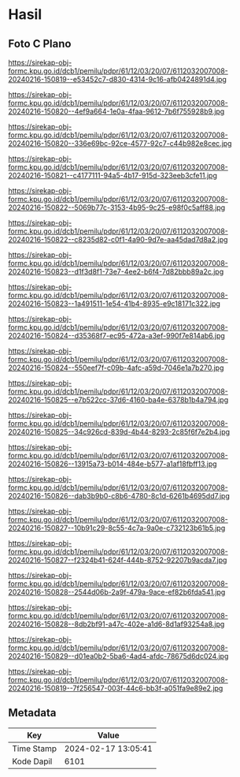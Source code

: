 # Hasil

## Foto C Plano

https://sirekap-obj-formc.kpu.go.id/dcb1/pemilu/pdpr/61/12/03/20/07/6112032007008-20240216-150819--e53452c7-d830-4314-9c16-afb0424891d4.jpg

https://sirekap-obj-formc.kpu.go.id/dcb1/pemilu/pdpr/61/12/03/20/07/6112032007008-20240216-150820--4ef9a664-1e0a-4faa-9612-7b6f755928b9.jpg

https://sirekap-obj-formc.kpu.go.id/dcb1/pemilu/pdpr/61/12/03/20/07/6112032007008-20240216-150820--336e69bc-92ce-4577-92c7-c44b982e8cec.jpg

https://sirekap-obj-formc.kpu.go.id/dcb1/pemilu/pdpr/61/12/03/20/07/6112032007008-20240216-150821--c4177111-94a5-4b17-915d-323eeb3cfe11.jpg

https://sirekap-obj-formc.kpu.go.id/dcb1/pemilu/pdpr/61/12/03/20/07/6112032007008-20240216-150822--5069b77c-3153-4b95-9c25-e98f0c5aff88.jpg

https://sirekap-obj-formc.kpu.go.id/dcb1/pemilu/pdpr/61/12/03/20/07/6112032007008-20240216-150822--c8235d82-c0f1-4a90-9d7e-aa45dad7d8a2.jpg

https://sirekap-obj-formc.kpu.go.id/dcb1/pemilu/pdpr/61/12/03/20/07/6112032007008-20240216-150823--d1f3d8f1-73e7-4ee2-b6f4-7d82bbb89a2c.jpg

https://sirekap-obj-formc.kpu.go.id/dcb1/pemilu/pdpr/61/12/03/20/07/6112032007008-20240216-150823--1a491511-1e54-41b4-8935-e9c18171c322.jpg

https://sirekap-obj-formc.kpu.go.id/dcb1/pemilu/pdpr/61/12/03/20/07/6112032007008-20240216-150824--d35368f7-ec95-472a-a3ef-990f7e814ab6.jpg

https://sirekap-obj-formc.kpu.go.id/dcb1/pemilu/pdpr/61/12/03/20/07/6112032007008-20240216-150824--550eef7f-c09b-4afc-a59d-7046e1a7b270.jpg

https://sirekap-obj-formc.kpu.go.id/dcb1/pemilu/pdpr/61/12/03/20/07/6112032007008-20240216-150825--e7b522cc-37d6-4160-ba4e-6378b1b4a794.jpg

https://sirekap-obj-formc.kpu.go.id/dcb1/pemilu/pdpr/61/12/03/20/07/6112032007008-20240216-150825--34c926cd-839d-4b44-8293-2c85f6f7e2b4.jpg

https://sirekap-obj-formc.kpu.go.id/dcb1/pemilu/pdpr/61/12/03/20/07/6112032007008-20240216-150826--13915a73-b014-484e-b577-a1af18fbff13.jpg

https://sirekap-obj-formc.kpu.go.id/dcb1/pemilu/pdpr/61/12/03/20/07/6112032007008-20240216-150826--dab3b9b0-c8b6-4780-8c1d-6261b4695dd7.jpg

https://sirekap-obj-formc.kpu.go.id/dcb1/pemilu/pdpr/61/12/03/20/07/6112032007008-20240216-150827--10b91c29-8c55-4c7a-9a0e-c732123b61b5.jpg

https://sirekap-obj-formc.kpu.go.id/dcb1/pemilu/pdpr/61/12/03/20/07/6112032007008-20240216-150827--f2324b41-624f-444b-8752-92207b9acda7.jpg

https://sirekap-obj-formc.kpu.go.id/dcb1/pemilu/pdpr/61/12/03/20/07/6112032007008-20240216-150828--2544d06b-2a9f-479a-9ace-ef82b6fda541.jpg

https://sirekap-obj-formc.kpu.go.id/dcb1/pemilu/pdpr/61/12/03/20/07/6112032007008-20240216-150828--8db2bf91-a47c-402e-a1d6-8d1af93254a8.jpg

https://sirekap-obj-formc.kpu.go.id/dcb1/pemilu/pdpr/61/12/03/20/07/6112032007008-20240216-150829--d01ea0b2-5ba6-4ad4-afdc-78675d6dc024.jpg

https://sirekap-obj-formc.kpu.go.id/dcb1/pemilu/pdpr/61/12/03/20/07/6112032007008-20240216-150819--7f256547-003f-44c6-bb3f-a051fa9e89e2.jpg


## Metadata

| Key        | Value               |
| ---------- | ------------------- |
| Time Stamp | 2024-02-17 13:05:41 |
| Kode Dapil | 6101                |



